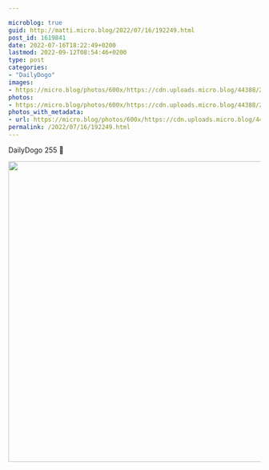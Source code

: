 ```yaml
---

microblog: true
guid: http://matti.micro.blog/2022/07/16/192249.html
post_id: 1619841
date: 2022-07-16T18:22:49+0200
lastmod: 2022-09-12T08:54:46+0200
type: post
categories:
- "DailyDogo"
images:
- https://micro.blog/photos/600x/https://cdn.uploads.micro.blog/44388/2022/3bde814a59.jpg
photos:
- https://micro.blog/photos/600x/https://cdn.uploads.micro.blog/44388/2022/3bde814a59.jpg
photos_with_metadata:
- url: https://micro.blog/photos/600x/https://cdn.uploads.micro.blog/44388/2022/3bde814a59.jpg
permalink: /2022/07/16/192249.html
---
```

DailyDogo 255 🐶

<img src="/media/uploads/2022/3bde814a59.jpg" width="600" height="600" alt="" />
